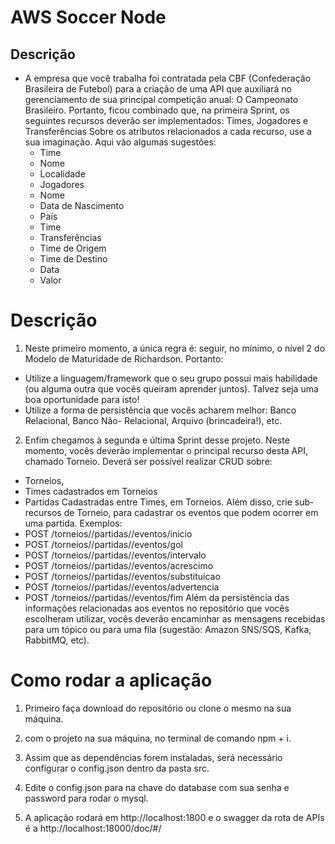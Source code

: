 # AWS Soccer Node

## Descrição
*  A empresa que você trabalha foi contratada pela CBF (Confederação Brasileira de Futebol) 
para a criação de uma API que auxiliará no gerenciamento de sua principal competição anual: O 
Campeonato  Brasileiro. Portanto, ficou  combinado  que, na primeira  Sprint, os seguintes 
recursos deverão ser implementados: Times, Jogadores e Transferências Sobre os atributos relacionados a cada recurso, use a sua imaginação. Aqui vão algumas sugestões: 
    * Time 
    * Nome 
    * Localidade 
    * Jogadores 
    * Nome 
    * Data de Nascimento 
    * País 
    * Time 
    * Transferências 
    * Time de Origem 
    * Time de Destino 
    * Data 
    * Valor 
# Descrição 
1. Neste primeiro momento, a única regra é: seguir, no mínimo, o nível 2 do Modelo de Maturidade 
de Richardson. Portanto: 
- Utilize a linguagem/framework que o seu grupo possui mais habilidade (ou alguma outra 
que vocês queiram aprender juntos). Talvez seja uma boa oportunidade para isto! 
- Utilize a forma de persistência que vocês acharem melhor: Banco Relacional, Banco Não-
Relacional, Arquivo (brincadeira!), etc. 

2. Enfim chegamos à segunda e última Sprint desse projeto. Neste momento, vocês deverão 
implementar o principal recurso desta API, chamado Torneio. Deverá ser possível realizar CRUD 
sobre:  
* Torneios,  
* Times cadastrados em Torneios 
* Partidas Cadastradas entre Times, em Torneios. 
Além disso, crie sub-recursos de Torneio, para cadastrar os eventos que podem ocorrer em uma 
partida. Exemplos: 
* POST /torneios/<id>/partidas/<id>/eventos/inicio 
* POST /torneios/<id>/partidas/<id>/eventos/gol 
* POST /torneios/<id>/partidas/<id>/eventos/intervalo 
* POST /torneios/<id>/partidas/<id>/eventos/acrescimo 
* POST /torneios/<id>/partidas/<id>/eventos/substituicao 
* POST /torneios/<id>/partidas/<id>/eventos/advertencia 
* POST /torneios/<id>/partidas/<id>/eventos/fim 
Além da persistência das informações relacionadas aos eventos no repositório que vocês 
escolheram utilizar, vocês deverão encaminhar as mensagens recebidas para um tópico ou para 
uma fila (sugestão: Amazon SNS/SQS, Kafka, RabbitMQ, etc).  

# Como rodar a aplicação
1. Primeiro faça download do repositório ou clone o mesmo na sua máquina.

2. com o projeto na sua máquina, no terminal de comando npm + i.

3. Assim que as dependências forem instaladas, será necessário configurar o config.json dentro da pasta src.

4. Edite o config.json para na chave do database com sua senha e password para rodar o mysql.

5. A aplicação rodará em http://localhost:1800 e o swagger da rota de APIs é a http://localhost:18000/doc/#/